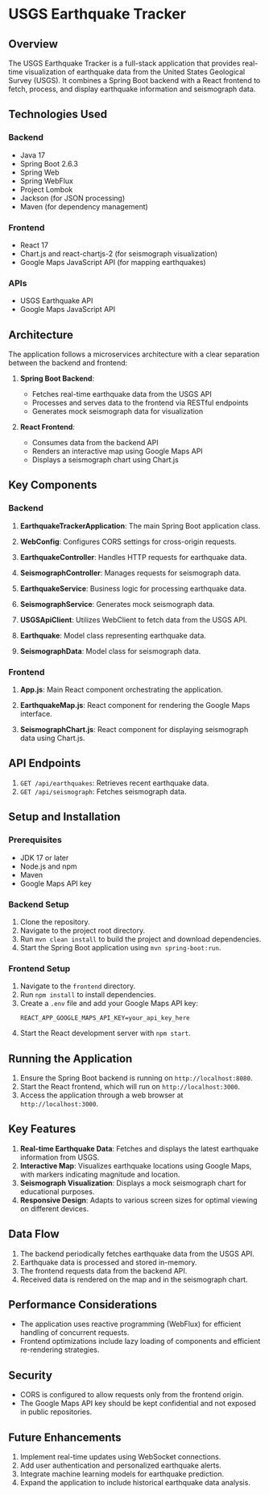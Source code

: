 # USGS Earthquake Tracker

## Overview

The USGS Earthquake Tracker is a full-stack application that provides real-time visualization of earthquake data from the United States Geological Survey (USGS). It combines a Spring Boot backend with a React frontend to fetch, process, and display earthquake information and seismograph data.

## Technologies Used

### Backend
- Java 17
- Spring Boot 2.6.3
- Spring Web
- Spring WebFlux
- Project Lombok
- Jackson (for JSON processing)
- Maven (for dependency management)

### Frontend
- React 17
- Chart.js and react-chartjs-2 (for seismograph visualization)
- Google Maps JavaScript API (for mapping earthquakes)

### APIs
- USGS Earthquake API
- Google Maps JavaScript API

## Architecture

The application follows a microservices architecture with a clear separation between the backend and frontend:

1. **Spring Boot Backend**:
   - Fetches real-time earthquake data from the USGS API
   - Processes and serves data to the frontend via RESTful endpoints
   - Generates mock seismograph data for visualization

2. **React Frontend**:
   - Consumes data from the backend API
   - Renders an interactive map using Google Maps API
   - Displays a seismograph chart using Chart.js

## Key Components

### Backend

1. **EarthquakeTrackerApplication**: The main Spring Boot application class.

2. **WebConfig**: Configures CORS settings for cross-origin requests.

3. **EarthquakeController**: Handles HTTP requests for earthquake data.

4. **SeismographController**: Manages requests for seismograph data.

5. **EarthquakeService**: Business logic for processing earthquake data.

6. **SeismographService**: Generates mock seismograph data.

7. **USGSApiClient**: Utilizes WebClient to fetch data from the USGS API.

8. **Earthquake**: Model class representing earthquake data.

9. **SeismographData**: Model class for seismograph data.

### Frontend

1. **App.js**: Main React component orchestrating the application.

2. **EarthquakeMap.js**: React component for rendering the Google Maps interface.

3. **SeismographChart.js**: React component for displaying seismograph data using Chart.js.

## API Endpoints

1. `GET /api/earthquakes`: Retrieves recent earthquake data.
2. `GET /api/seismograph`: Fetches seismograph data.

## Setup and Installation

### Prerequisites
- JDK 17 or later
- Node.js and npm
- Maven
- Google Maps API key

### Backend Setup
1. Clone the repository.
2. Navigate to the project root directory.
3. Run `mvn clean install` to build the project and download dependencies.
4. Start the Spring Boot application using `mvn spring-boot:run`.

### Frontend Setup
1. Navigate to the `frontend` directory.
2. Run `npm install` to install dependencies.
3. Create a `.env` file and add your Google Maps API key:
   ```
   REACT_APP_GOOGLE_MAPS_API_KEY=your_api_key_here
   ```
4. Start the React development server with `npm start`.

## Running the Application

1. Ensure the Spring Boot backend is running on `http://localhost:8080`.
2. Start the React frontend, which will run on `http://localhost:3000`.
3. Access the application through a web browser at `http://localhost:3000`.

## Key Features

1. **Real-time Earthquake Data**: Fetches and displays the latest earthquake information from USGS.
2. **Interactive Map**: Visualizes earthquake locations using Google Maps, with markers indicating magnitude and location.
3. **Seismograph Visualization**: Displays a mock seismograph chart for educational purposes.
4. **Responsive Design**: Adapts to various screen sizes for optimal viewing on different devices.

## Data Flow

1. The backend periodically fetches earthquake data from the USGS API.
2. Earthquake data is processed and stored in-memory.
3. The frontend requests data from the backend API.
4. Received data is rendered on the map and in the seismograph chart.

## Performance Considerations

- The application uses reactive programming (WebFlux) for efficient handling of concurrent requests.
- Frontend optimizations include lazy loading of components and efficient re-rendering strategies.

## Security

- CORS is configured to allow requests only from the frontend origin.
- The Google Maps API key should be kept confidential and not exposed in public repositories.

## Future Enhancements

1. Implement real-time updates using WebSocket connections.
2. Add user authentication and personalized earthquake alerts.
3. Integrate machine learning models for earthquake prediction.
4. Expand the application to include historical earthquake data analysis.
